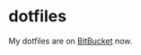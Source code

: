 # dotfiles

My dotfiles are on <a href="git@bitbucket.org:ariovistust/dotfiles.git" > BitBucket</a> now.
